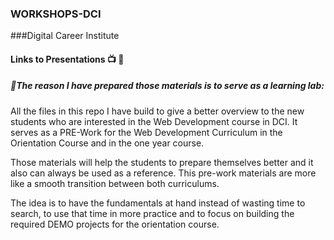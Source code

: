 ### WORKSHOPS-DCI

###Digital Career Institute


#### Links to Presentations 📺 🚀


#####  🚀The reason I have prepared those materials is to serve as a learning lab:

All the files in this repo I have build to give a better overview to the new students who are interested in the Web Development course in DCI.
It serves as a PRE-Work for the Web Development Curriculum in the Orientation Course and in the one year course. 

Those materials will help the students to prepare themselves better and it also can always be used as a reference.
This pre-work materials are more like a smooth transition between both curriculums.  

The idea is to have the fundamentals at hand instead of wasting time to search, to use that time in more practice and to focus on building the required DEMO projects for the orientation course.


